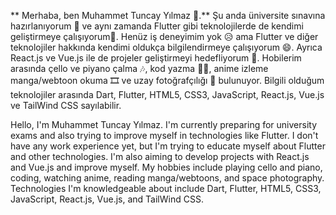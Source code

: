  ** Merhaba, ben Muhammet Tuncay Yılmaz 👋.**
 Şu anda üniversite sınavına hazırlanıyorum 🏫 ve aynı zamanda Flutter gibi teknolojilerde de kendimi geliştirmeye çalışıyorum💪.
 Henüz iş deneyimim yok 😥 ama Flutter ve diğer teknolojiler hakkında kendimi oldukça bilgilendirmeye çalışıyorum 😄. 
 Ayrıca React.js ve Vue.js ile de projeler geliştirmeyi hedefliyorum 💪. 
 Hobilerim arasında çello ve piyano çalma 🎶, kod yazma 🧑‍💻, anime izleme manga/webtoon okuma 🎞️ ve uzay fotoğrafçılığı 🌌 bulunuyor. Bilgili olduğum teknolojiler arasında Dart, Flutter, HTML5, CSS3, JavaScript, React.js, Vue.js ve TailWind CSS sayılabilir.
 
 Hello, I'm Muhammet Tuncay Yılmaz. 
 I'm currently preparing for university exams and also trying to improve myself in technologies like Flutter. 
 I don't have any work experience yet, but I'm trying to educate myself about Flutter and other technologies. 
 I'm also aiming to develop projects with React.js and Vue.js and improve myself.
 My hobbies include playing cello and piano, coding, watching anime, reading manga/webtoons, and space photography. 
 Technologies I'm knowledgeable about include Dart, Flutter, HTML5, CSS3, JavaScript, React.js, Vue.js, and TailWind CSS.
